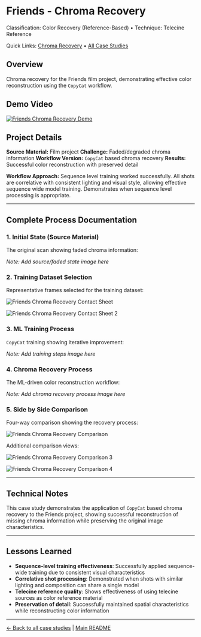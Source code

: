 # Friends - Chroma Recovery

Classification: Color Recovery (Reference-Based) • Technique: Telecine Reference

Quick Links: [Chroma Recovery](../chroma-recovery.md) • [All Case Studies](../case-studies.md)

## Overview
Chroma recovery for the Friends film project, demonstrating effective color reconstruction using the `CopyCat` workflow.

## Demo Video

[![Friends Chroma Recovery Demo](https://img.youtube.com/vi/VIkXbGwqDI4/0.jpg)](https://www.youtube.com/watch?v=VIkXbGwqDI4)

## Project Details

**Source Material:** Film project
**Challenge:** Faded/degraded chroma information
**Workflow Version:** `CopyCat` based chroma recovery
**Results:** Successful color reconstruction with preserved detail

**Workflow Approach:** Sequence level training worked successfully. All shots are correlative with consistent lighting and visual style, allowing effective sequence wide model training. Demonstrates when sequence level processing is appropriate.

---

## Complete Process Documentation

### 1. Initial State (Source Material)
The original scan showing faded chroma information:

*Note: Add source/faded state image here*

### 2. Training Dataset Selection
Representative frames selected for the training dataset:

![Friends Chroma Recovery Contact Sheet](../images/FRIENDS%20CHROMA%20RECOVERY%20CONTACT%20SHEET.jpeg)

![Friends Chroma Recovery Contact Sheet 2](../images/FRIENDS%20CHROMA%20RECOVERY%20CONTACT%20SHEET%202.jpeg)

### 3. ML Training Process
`CopyCat` training showing iterative improvement:

*Note: Add training steps image here*

### 4. Chroma Recovery Process
The ML-driven color reconstruction workflow:

*Note: Add chroma recovery process image here*

### 5. Side by Side Comparison
Four-way comparison showing the recovery process:

![Friends Chroma Recovery Comparison](../images/FRIENDS%20CHROMA%20RECOVERY%20COMPARISON.png)

Additional comparison views:

![Friends Chroma Recovery Comparison 3](../images/FRIENDS%20CHROMA%20RECOVERY%20COMPARISON%203.jpeg)

![Friends Chroma Recovery Comparison 4](../images/FRIENDS%20CHROMA%20RECOVERY%20COMPARISON%204.jpeg)

---

## Technical Notes

This case study demonstrates the application of `CopyCat` based chroma recovery to the Friends project, showing successful reconstruction of missing chroma information while preserving the original image characteristics.

---

## Lessons Learned

- **Sequence-level training effectiveness**: Successfully applied sequence-wide training due to consistent visual characteristics
- **Correlative shot processing**: Demonstrated when shots with similar lighting and composition can share a single model
- **Telecine reference quality**: Shows effectiveness of using telecine sources as color reference material
- **Preservation of detail**: Successfully maintained spatial characteristics while reconstructing color information

---

[← Back to all case studies](../case-studies.md) | [Main README](../../README.md)

